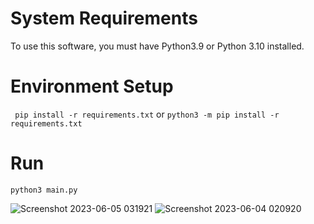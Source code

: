 # System Requirements
To use this software, you must have Python3.9 or Python 3.10 installed.

# Environment Setup
``` pip install -r requirements.txt``` or ```python3 -m pip install -r requirements.txt```

# Run
```python3 main.py```





![Screenshot 2023-06-05 031921](https://github.com/brookehorizon/Eyetrack_for_BMS_and_DCS/assets/86805843/3778de27-9989-4068-9d9c-064fc78d5852)
![Screenshot 2023-06-04 020920](https://github.com/brookehorizon/Eyetrack_for_BMS_and_DCS/assets/86805843/e15fc897-8db1-4f5b-8e86-0855b4a27e24)
